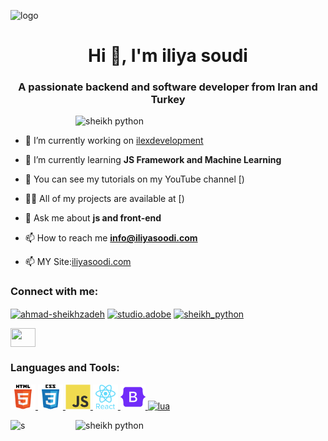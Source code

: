 ![logo](https://s8.uupload.ir/files/new_project_(54)_1v7l.png)
<h1 align="center">Hi 👋, I'm iliya soudi</h1>
<h3 align="center">A passionate backend and software developer from Iran and Turkey</h3>

<img align="right" alt="sheikh python" width = "400" src ="https://mir-s3-cdn-cf.behance.net/project_modules/hd/06f21a161921919.63cd7887d0a70.gif">

<p align="left"> <img src="" /> </p>

- 🔭 I’m currently working on [ilexdevelopment]()

- 🌱 I’m currently learning **JS Framework and Machine Learning**

- 🤝 You can see my tutorials on my YouTube channel [)

- 👨‍💻 All of my projects are available at [)

- 💬 Ask me about **js and front-end**

- 📫 How to reach me **info@iliyasoodi.com**
- 📫 MY Site:[iliyasoodi.com]()

<h3 align="left">Connect with me:</h3>
<p align="left">
<a href="https://www.linkedin.com/in/iliya-soodi-00b632305?lipi=urn%3Ali%3Apage%3Ad_flagship3_profile_view_ba" target="blank"><img align="center" src="https://raw.githubusercontent.com/rahuldkjain/github-profile-readme-generator/master/src/images/icons/Social/linked-in-alt.svg" alt="ahmad-sheikhzadeh" height="30" width="40" /></a>
<a href="https://www.instagram.com/iliya_soudi/" target="blank"><img align="center" src="https://raw.githubusercontent.com/rahuldkjain/github-profile-readme-generator/master/src/images/icons/Social/instagram.svg" alt="studio.adobe" height="30" width="40" /></a>
<a href="" target="blank"><img align="center" src="https://raw.githubusercontent.com/rahuldkjain/github-profile-readme-generator/master/src/images/icons/Social/youtube.svg" alt="sheikh_python" height="30" width="40" /></a>
</p>
<a href="https://x.com/IliyaSoodi" target="blank"><img align="center" src="https://cdn.discordapp.com/attachments/902262379646177330/1274092157459894272/new-2023-twitter-logo-x-icon-design_1017-45418.png?ex=66c0fe49&is=66bfacc9&hm=3913731582eba97572544da6d5e01798f5b1d8752a17c10164278ea31ff24677&" alt="" height="30" width="40" /></a>
</p>

<h3 align="left">Languages and Tools:</h3>
<p align="left">
    <a href="https://www.w3.org/html/" target="_blank" rel="noreferrer">
        <img src="https://raw.githubusercontent.com/devicons/devicon/master/icons/html5/html5-original-wordmark.svg" alt="html5" width="40" height="40"/>
    </a>
    <a href="https://www.w3schools.com/css/" target="_blank" rel="noreferrer">
        <img src="https://raw.githubusercontent.com/devicons/devicon/master/icons/css3/css3-original-wordmark.svg" alt="css3" width="40" height="40"/>
    </a>
    <a href="https://www.javascript.com/" target="_blank" rel="noreferrer">
        <img src="https://raw.githubusercontent.com/devicons/devicon/master/icons/javascript/javascript-original.svg" alt="javascript" width="40" height="40"/>
    </a>
    <a href="https://reactjs.org/" target="_blank" rel="noreferrer">
        <img src="https://raw.githubusercontent.com/devicons/devicon/master/icons/react/react-original-wordmark.svg" alt="react" width="40" height="40"/>
    </a>
    <a href="https://getbootstrap.com/" target="_blank" rel="noreferrer">
        <img src="https://raw.githubusercontent.com/devicons/devicon/master/icons/bootstrap/bootstrap-plain.svg" alt="bootstrap" width="40" height="40"/>
    </a>
    <a href="https://www.lua.org/" target="_blank" rel="noreferrer">
        <img src="https://cdn.discordapp.com/attachments/902262379646177330/1274093768655507607/Lua-Logo.png?ex=66c0ffc9&is=66bfae49&hm=c255adc73738c15f466a50e6c2193f4024fc8de38296c5a5b2f24631f447fd83&" alt="lua" width="40" height="40"/>
    </a>
</p>


<img align="right" alt="sheikh python" width = "400" src ="https://www.gifcen.com/wp-content/uploads/2023/11/hacker-gif-8.gif">

<p><img align="left" src="https://github-readme-stats.vercel.app/api/top-langs?username=sheikh-python&show_icons=true&locale=en&layout=compact" alt="s" /></p>


<p><img align="center" src="https://github-readme-streak-stats.herokuapp.com/?user=sheikh-python&" alt="" /></p>
